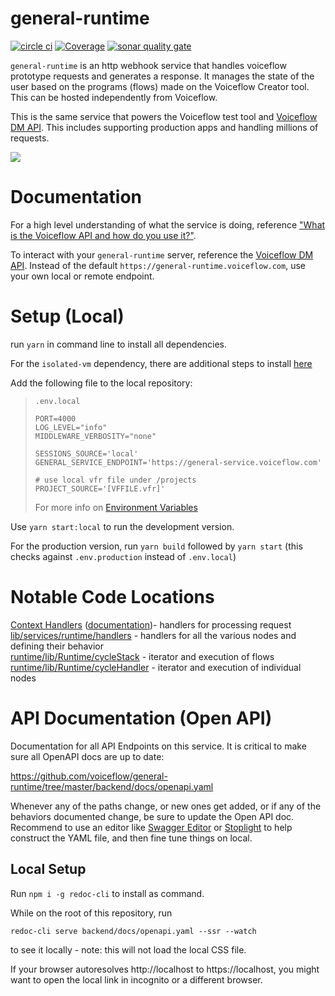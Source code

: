 # general-runtime

[![circle ci](https://circleci.com/gh/voiceflow/general-runtime/tree/master.svg?style=shield&circle-token=a041e74a416dfed4c1777c27c9867306c2f50824)](https://circleci.com/gh/voiceflow/general-runtime/tree/master)
[![Coverage](https://sonarcloud.io/api/project_badges/measure?project=voiceflow_general-runtime&metric=coverage)](https://sonarcloud.io/dashboard?id=voiceflow_general-runtime)
[![sonar quality gate](https://sonarcloud.io/api/project_badges/measure?project=voiceflow_general-runtime&metric=alert_status)](https://sonarcloud.io/dashboard?id=voiceflow_general-runtime)

`general-runtime` is an http webhook service that handles voiceflow prototype requests and generates a response. It manages the state of the user based on the programs (flows) made on the Voiceflow Creator tool. This can be hosted independently from Voiceflow.

This is the same service that powers the Voiceflow test tool and [Voiceflow DM API](https://www.voiceflow.com/api/dialog-manager). This includes supporting production apps and handling millions of requests.

![](https://global-uploads.webflow.com/5bec5cb06b362b0cf5ae9c36/6126a136c1944e0f3ce74028_telegram-main-p-2000.png)

# Documentation

For a high level understanding of what the service is doing, reference ["What is the Voiceflow API and how do you use it?"](https://www.voiceflow.com/blog/voiceflow-api).

To interact with your `general-runtime` server, reference the [Voiceflow DM API](https://www.voiceflow.com/api/dialog-manager). Instead of the default `https://general-runtime.voiceflow.com`, use your own local or remote endpoint.

# Setup (Local)

run `yarn` in command line to install all dependencies.

For the `isolated-vm` dependency, there are additional steps to install [here](https://github.com/laverdet/isolated-vm#requirements)

Add the following file to the local repository:

> `.env.local`
>
> ```
> PORT=4000
> LOG_LEVEL="info"
> MIDDLEWARE_VERBOSITY="none"
>
> SESSIONS_SOURCE='local'
> GENERAL_SERVICE_ENDPOINT='https://general-service.voiceflow.com'
>
> # use local vfr file under /projects
> PROJECT_SOURCE='[VFFILE.vfr]'
> ```
>
> For more info on [Environment Variables](https://github.com/voiceflow/general-runtime/blob/master/documentation/env.md)

Use `yarn start:local` to run the development version.

For the production version, run `yarn build` followed by `yarn start` (this checks against `.env.production` instead of `.env.local`)

# Notable Code Locations

[Context Handlers](https://github.com/voiceflow/general-runtime/blob/master/lib/services/interact.ts) ([documentation](https://github.com/voiceflow/general-runtime/blob/master/documentation/contextHandlers.md))- handlers for processing request<br/>
[lib/services/runtime/handlers](https://github.com/voiceflow/general-runtime/tree/master/lib/services/runtime/handlers) - handlers for all the various nodes and defining their behavior<br/>
[runtime/lib/Runtime/cycleStack](https://github.com/voiceflow/general-runtime/blob/master/runtime/lib/Runtime/cycleStack.ts) - iterator and execution of flows<br/>
[runtime/lib/Runtime/cycleHandler](https://github.com/voiceflow/general-runtime/blob/master/runtime/lib/Runtime/cycleHandler.ts) - iterator and execution of individual nodes

# API Documentation (Open API)

Documentation for all API Endpoints on this service.
It is critical to make sure all OpenAPI docs are up to date:

https://github.com/voiceflow/general-runtime/tree/master/backend/docs/openapi.yaml

Whenever any of the paths change, or new ones get added, or if any of the behaviors documented change, be sure to update the Open API doc.
Recommend to use an editor like [Swagger Editor](https://editor.swagger.io/) or [Stoplight](https://stoplight.io) to help construct the YAML file, and then fine tune things on local.

## Local Setup

Run `npm i -g redoc-cli` to install as command.

While on the root of this repository, run

```
redoc-cli serve backend/docs/openapi.yaml --ssr --watch
```

to see it locally - note: this will not load the local CSS file.

If your browser autoresolves http://localhost to https://localhost, you might want to open the local link in incognito or a different browser.

